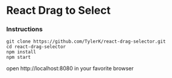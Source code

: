 # React Drag to Select

### Instructions
```
git clone https://github.com/TylerK/react-drag-selector.git
cd react-drag-selector
npm install
npm start
```
open http://localhost:8080 in your favorite browser

